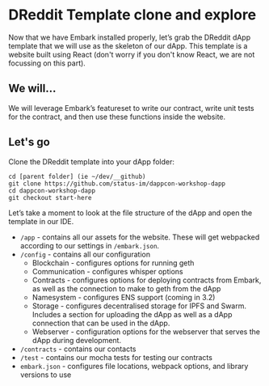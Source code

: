 # DReddit Template clone and explore
Now that we have Embark installed properly, let’s grab the DReddit dApp template that we will use as the skeleton of our dApp. This template is a website built using React (don't worry if you don't know React, we are not focussing on this part). 

## We will...
We will leverage Embark’s featureset to write our contract, write unit tests for the contract, and then use these functions inside the website.

## Let's go
Clone the DReddit template into your dApp folder:
```
cd [parent folder] (ie ~/dev/__github)
git clone https://github.com/status-im/dappcon-workshop-dapp
cd dappcon-workshop-dapp
git checkout start-here
```
Let’s take a moment to look at the file structure of the dApp and open the template in our IDE.
* `/app` - contains all our assets for the website. These will get webpacked according to our settings in `/embark.json`.
* `/config` - contains all our configuration
    * Blockchain - configures options for running geth
    * Communication - configures whisper options
    * Contracts - configures options for deploying contracts from Embark, as well as the connection to make to geth from the dApp
    * Namesystem - configures ENS support (coming in 3.2)
    * Storage - configures decentralised storage for IPFS and Swarm. Includes a section for uploading the dApp as well as a dApp connection that can be used in the dApp.
    * Webserver - configuration options for the webserver that serves the dApp during development.
* `/contracts` - contains our contacts
* `/test` - contains our mocha tests for testing our contracts
* `embark.json` - configures file locations, webpack options, and library versions to use